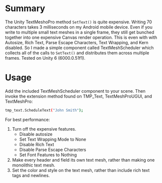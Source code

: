 # Summary
The Unity TextMeshoPro method `SetText()` is quite expensive. Writing 70 characters takes 3 milliseconds on my Android mobile device. Even if you write to multiple small text meshes in a single frame, they still get bunched together into one expensive Canvas render operation. This is even with with Autosize, Rich Text, Parse Escape Characters, Text Wrapping, and Kern disabled.
So I made a simple component called TextMeshScheduler which collects all of the calls to `SetText()` and distributes them across multiple frames. 
Tested on Unity 6 (6000.0.51f1).

# Usage
Add the included TextMeshScheduler component to your scene. Then invoke the extension method found on TMP_Text, TextMeshProUGUI, and TextMeshPro:

```sh
tmp_text.ScheduleText("John Smith");
```
For best performance:
1. Turn off the expensive features.
    * Disable autosize
    * Set Text Wrapping Mode to None
    * Disable Rich Text
    * Disable Parse Escape Characters
    * Set Font Features to Nothing
2. Make every header and field its own text mesh, rather than making one monolithic text mesh.
3. Set the color and style on the text mesh, rather than include rich text tags and newlines.

